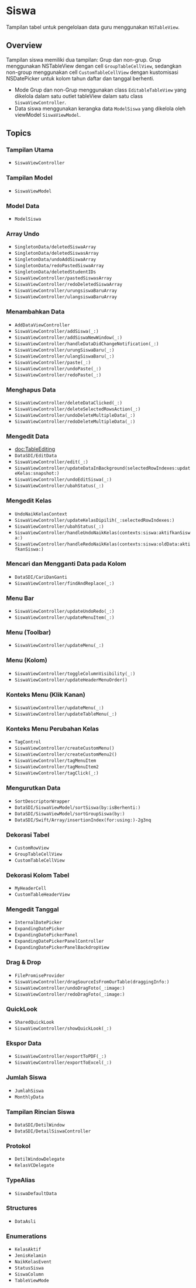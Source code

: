 # Siswa

Tampilan tabel untuk pengelolaan data guru menggunakan `NSTableView`.

## Overview

Tampilan siswa memiliki dua tampilan: Grup dan non-grup.
Grup menggunakan NSTableView dengan cell ``GroupTableCellView``, sedangkan non-group menggunakan cell ``CustomTableCellView`` dengan kustomisasi NSDatePicker untuk kolom tahun daftar dan tanggal berhenti.
- Mode Grup dan non-Grup menggunakan class ``EditableTableView`` yang dikelola dalam satu outlet tableView dalam satu class ``SiswaViewController``.
- Data siswa menggunakan kerangka data ``ModelSiswa`` yang dikelola oleh viewModel ``SiswaViewModel``.

## Topics

### Tampilan Utama
- ``SiswaViewController``

### Tampilan Model
- ``SiswaViewModel``

### Model Data
- ``ModelSiswa``

### Array Undo
- ``SingletonData/deletedSiswaArray``
- ``SingletonData/deletedSiswasArray``
- ``SingletonData/undoAddSiswaArray``
- ``SingletonData/redoPastedSiswaArray``
- ``SingletonData/deletedStudentIDs``
- ``SiswaViewController/pastedSiswasArray``
- ``SiswaViewController/redoDeletedSiswaArray``
- ``SiswaViewController/urungsiswaBaruArray``
- ``SiswaViewController/ulangsiswaBaruArray``

### Menambahkan Data
- ``AddDataViewController``
- ``SiswaViewController/addSiswa(_:)``
- ``SiswaViewController/addSiswaNewWindow(_:)``
- ``SiswaViewController/handleDataDidChangeNotification(_:)``
- ``SiswaViewController/urungSiswaBaru(_:)``
- ``SiswaViewController/ulangSiswaBaru(_:)``
- ``SiswaViewController/paste(_:)``
- ``SiswaViewController/undoPaste(_:)``
- ``SiswaViewController/redoPaste(_:)``

### Menghapus Data
- ``SiswaViewController/deleteDataClicked(_:)``
- ``SiswaViewController/deleteSelectedRowsAction(_:)``
- ``SiswaViewController/undoDeleteMultipleData(_:)``
- ``SiswaViewController/redoDeleteMultipleData(_:)``

### Mengedit Data
- <doc:TableEditing>
- ``DataSDI/EditData``
- ``SiswaViewController/edit(_:)``
- ``SiswaViewController/updateDataInBackground(selectedRowIndexes:updateKelas:snapshot:)``
- ``SiswaViewController/undoEditSiswa(_:)``
- ``SiswaViewController/ubahStatus(_:)``

### Mengedit Kelas
- ``UndoNaikKelasContext``
- ``SiswaViewController/updateKelasDipilih(_:selectedRowIndexes:)``
- ``SiswaViewController/ubahStatus(_:)``
- ``SiswaViewController/handleUndoNaikKelas(contexts:siswa:aktifkanSiswa:)``
- ``SiswaViewController/handleRedoNaikKelas(contexts:siswa:oldData:aktifkanSiswa:)``

### Mencari dan Mengganti Data pada Kolom
- ``DataSDI/CariDanGanti``
- ``SiswaViewController/findAndReplace(_:)``

### Menu Bar
- ``SiswaViewController/updateUndoRedo(_:)``
- ``SiswaViewController/updateMenuItem(_:)``

### Menu (Toolbar)
- ``SiswaViewController/updateMenu(_:)``

### Menu (Kolom)
- ``SiswaViewController/toggleColumnVisibility(_:)``
- ``SiswaViewController/updateHeaderMenuOrder()``

### Konteks Menu (Klik Kanan)
- ``SiswaViewController/updateMenu(_:)``
- ``SiswaViewController/updateTableMenu(_:)``

### Konteks Menu Perubahan Kelas
- ``TagControl``
- ``SiswaViewController/createCustomMenu()``
- ``SiswaViewController/createCustomMenu2()``
- ``SiswaViewController/tagMenuItem``
- ``SiswaViewController/tagMenuItem2``
- ``SiswaViewController/tagClick(_:)``

### Mengurutkan Data
- ``SortDescriptorWrapper``
- ``DataSDI/SiswaViewModel/sortSiswa(by:isBerhenti:)``
- ``DataSDI/SiswaViewModel/sortGroupSiswa(by:)``
- ``DataSDI/Swift/Array/insertionIndex(for:using:)-2g3nq``

### Dekorasi Tabel
- ``CustomRowView``
- ``GroupTableCellView``
- ``CustomTableCellView``

### Dekorasi Kolom Tabel
- ``MyHeaderCell``
- ``CustomTableHeaderView``

### Mengedit Tanggal
- ``InternalDatePicker``
- ``ExpandingDatePicker``
- ``ExpandingDatePickerPanel``
- ``ExpandingDatePickerPanelController``
- ``ExpandingDatePickerPanelBackdropView``

### Drag & Drop
- ``FilePromiseProvider``
- ``SiswaViewController/dragSourceIsFromOurTable(draggingInfo:)``
- ``SiswaViewController/undoDragFoto(_:image:)``
- ``SiswaViewController/redoDragFoto(_:image:)``

### QuickLook
- ``SharedQuickLook``
- ``SiswaViewController/showQuickLook(_:)``

### Ekspor Data
- ``SiswaViewController/exportToPDF(_:)``
- ``SiswaViewController/exportToExcel(_:)``

### Jumlah Siswa
- ``JumlahSiswa``
- ``MonthlyData``

### Tampilan Rincian Siswa
- ``DataSDI/DetilWindow``
- ``DataSDI/DetailSiswaController``

### Protokol
- ``DetilWindowDelegate``
- ``KelasVCDelegate``

### TypeAlias
- ``SiswaDefaultData``

### Structures
- ``DataAsli``

### Enumerations
- ``KelasAktif``
- ``JenisKelamin``
- ``NaikKelasEvent``
- ``StatusSiswa``
- ``SiswaColumn``
- ``TableViewMode``
